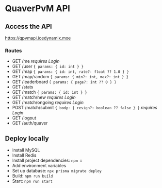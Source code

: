 # QuaverPvM API

## Access the API

<https://qpvmapi.icedynamix.moe>

### Routes

- GET /me *requires Login*
- GET /user `{ params: { id: int } }`
- GET /map `{ params: { id: int, rate?: float ?? 1.0 } }`
- GET /map/random `{ params: { min?: int, max?: int } }`
- GET /leaderboard `{ params: { page?: int ?? 0 } }`
- GET /stats
- GET /match `{ params: { id: int } }`
- GET /match/new *requires Login*
- GET /match/ongoing *requires Login*
- POST /match/submit `{ body: { resign?: boolean ?? false } }` *requires Login*
- GET /logout
- GET /auth/quaver

## Deploy locally

- Install MySQL
- Install Redis
- Install project dependencies: `npm i`
- Add environment variables
- Set up database: `npx prisma migrate deploy`
- Build: `npm run build`
- Start: `npm run start`
